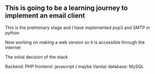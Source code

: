 

## This is going to be a learning journey to implement an email client


This is the preliminary stage and I have implemented pop3 and SMTP in python

Now working on making a web version so it is accessible through the internet 

The initial decision of the stack

Backend: PHP
frontend: javascript ( maybe Vanila)
database: MySQL
